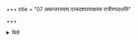 +++
title = "07 अथान्तरस्याम् पञ्चदशापरपक्षस्य रात्रीरुपदधाति"

+++

<details><summary>थिते</summary>

7. Then on the inner (i.e. the sixth line) he places (bricks representing) fifteen nights of the second fortnight with sutā sunvatī...  
</details>
